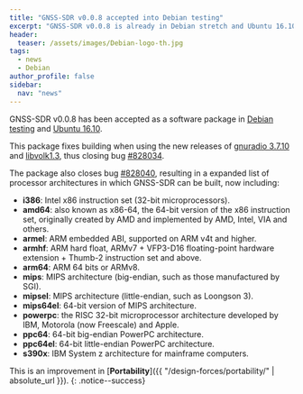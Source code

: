 ```yaml
---
title: "GNSS-SDR v0.0.8 accepted into Debian testing"
excerpt: "GNSS-SDR v0.0.8 is already in Debian stretch and Ubuntu 16.10."
header:
  teaser: /assets/images/Debian-logo-th.jpg
tags:
  - news
  - Debian
author_profile: false
sidebar:
  nav: "news"
---
```


GNSS-SDR v0.0.8 has been accepted as a software package in [Debian testing](https://packages.debian.org/source/testing/gnss-sdr) and [Ubuntu 16.10](https://launchpad.net/ubuntu/+source/gnss-sdr).

This package fixes building when using the new releases of [gnuradio 3.7.10](https://packages.debian.org/sid/gnuradio) and [libvolk1.3](https://packages.debian.org/sid/libvolk1.3), thus closing bug [#828034](https://bugs.debian.org/cgi-bin/bugreport.cgi?bug=828034).

The package also closes bug [#828040](https://bugs.debian.org/cgi-bin/bugreport.cgi?bug=828040), resulting in a expanded list of processor architectures in which GNSS-SDR can be built, now including:


* **i386**: Intel x86 instruction set (32-bit microprocessors).
* **amd64**: also known as x86-64, the 64-bit version of the x86 instruction set, originally created by AMD and implemented by AMD, Intel, VIA and others.
* **armel**: ARM embedded ABI, supported on ARM v4t and higher.
* **armhf**: ARM hard float, ARMv7 + VFP3-D16 floating-point hardware extension + Thumb-2 instruction set and above.
* **arm64**: ARM 64 bits or ARMv8.
* **mips**: MIPS architecture (big-endian, such as those manufactured by SGI).
* **mipsel**: MIPS architecture (little-endian, such as Loongson 3).
* **mips64el**: 64-bit version of MIPS architecture.
* **powerpc**: the RISC 32-bit microprocessor architecture developed by IBM, Motorola (now Freescale) and Apple.
* **ppc64**: 64-bit big-endian PowerPC architecture.
* **ppc64el**: 64-bit little-endian PowerPC architecture.
* **s390x**: IBM System z architecture for mainframe computers.


This is an improvement in [**Portability**]({{ "/design-forces/portability/" | absolute_url }}).
{: .notice--success}
